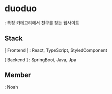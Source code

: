 # duoduo

: 특정 카테고리에서 친구를 찾는 웹사이트

## Stack

[ Frontend ]
: React, TypeScript, StyledComponent

[ Backend ]
: SpringBoot, Java, Jpa

## Member

: Noah
